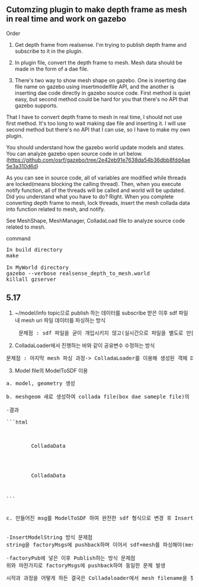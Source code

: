 ## Cutomzing plugin to make depth frame as mesh in real time and work on gazebo

Order

1. Get depth frame from realsense. I'm trying to publish depth frame and subscribe to it in the plugin. 

2. In plugin file, convert the depth frame to mesh. Mesh data should be made in the form of a dae file.

3. There's two way to show mesh shape on gazebo. One is inserting dae file name on gazebo using insertmodelfile API, and the another is inserting dae code 
directly in gazebo source code. First method is quiet easy, but second method could be hard for you that there's no API that gazebo supports.

That I have to convert depth frame to mesh in real time, I should not use first method. It's too long to wait making dae file and inserting it.
I will use second method but there's no API that I can use, so I have to make my own plugin.

You should understand how the gazebo world update models and states. You can analyze gazebo open source code in url below.
(https://github.com/osrf/gazebo/tree/2e42eb91e7638da54b36dbb8fdd4ae5e3a310d6d)


As you can see in source code, all of variables are modified while threads are locked(means blocking the calling thread). Then, when you execute notify function,
all of the threads will be called and world will be updated. Did you understand what you have to do? Right. When you complete converting depth frame to mesh,
lock threads, insert the mesh collada data into function related to mesh, and notify.

See MeshShape, MeshManager, ColladaLoad file to analyze source code related to mesh.





command
<pre>
In build directory
make

In MyWorld directory
gazebo --verbose realsense_depth_to_mesh.world
killall gzserver
</pre>

## 5.17

1. ~/model/info topic으로 publish 하는 데이터를 subscribe 받은 이후 sdf 파일 내 mesh uri 파일 데이터를 파싱하는 방식
<pre>
	문제점 : sdf 파일을 굳이 개입시키지 않고(실시간으로 파일을 별도로 만들고 로드하는데 시간이 너무 오래 걸림) mesh data만 가져오고자 함
</pre>

2. ColladaLoader에서 진행하는 바와 같이 공유변수 수정하는 방식
<pre>
문제점 : 마지막 mesh 파싱 과정-> ColladaLoader를 이용해 생성된 객체 Dataptr은 ColladaLoaderPrivate이며 이와 동일한 방식으로 Customizing 하는 플러그인에서 접근해야 함  ColladaLoaderPrivate은 내가 수정 중인 플러그인에서 접근불가(Private 파일은 이미 빌드된 채로 설치됨) 그래서 sdf + mesh 파싱하는 전체 디렉토리를 새로 구성해야 되서 많은 시간 소요
</pre>

3. Model file의 ModelToSDF 이용
<pre>
a. model, geometry 생성

b. meshgeom 새로 생성하여 collada file(box dae sameple file)의 data(tag, text)를 직접 넣고 미리 만든 geometry, model과 연결하여 msg 생성

-결과 

```html
<model>
	<link>
	<geometry>
		<mesh>ColladaData</mesh>
	</geometry>
	</link>
	<visual>
	<geometry>
		<mesh>ColladaData</mesh>
	</geometry>
	</visual>
</model>
```


c. 만들어진 msg를 ModelToSDF 하여 완전한 sdf 형식으로 변경 후 InsertModelString or ~/factory topic으로 publish


-InsertModelString 방식 문제점
string을 factoryMsgs에 pushback하며 이어서 sdf+mesh를 파싱해야(mesh tage에서 filename을 찾음) 하는 1번에서 겪은 문제와 동일한 문제 발생

-factoryPub에 넣은 이후 Publish하는 방식 문제점
위와 마찬가지로 factoryMsgs에 pushback하여 동일한 문제 발생
</pre>

<pre>
시작과 과정을 어떻게 하든 결국은 Colladaloader에서 mesh filename을 찾아 file의 data를 가져오는 방식으로 감.하지만 이는 real time으로 mesh를 제작해 gazebo에 띄워야 하기에는 적합 하지 않으며  이 외의 방식으로는 sdf를 파싱하는 구조, 디렉토리 전체를 수정해야 함. 다른 방법 좀 더 찾아보기
</pre>
